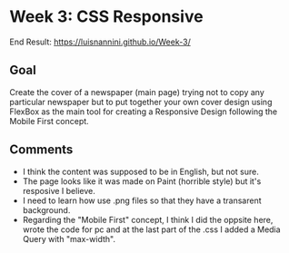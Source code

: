# Week 3: CSS Responsive
End Result: https://luisnannini.github.io/Week-3/

## Goal

Create the cover of a newspaper (main page) trying not to copy any particular newspaper but to put together your own cover design using FlexBox as the main tool for creating a Responsive Design following the Mobile First concept.

## Comments

* I think the content was supposed to be in English, but not sure.
* The page looks like it was made on Paint (horrible style) but it's resposive I believe.
* I need to learn how use .png files so that they have a transarent background.
* Regarding the "Mobile First" concept, I think I did the oppsite here, wrote the code for pc and at the last part of the .css I added a Media Query with "max-width".